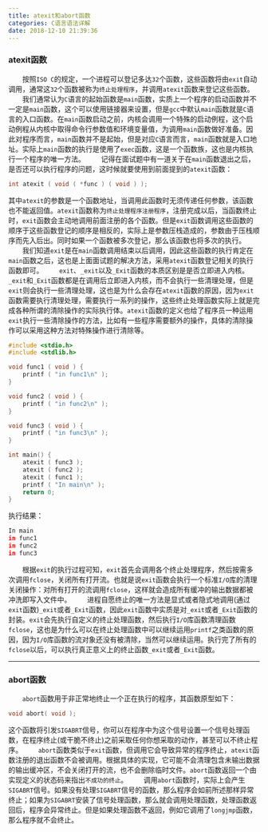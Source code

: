 ```yaml
---
title: atexit和abort函数
categories: C语言语法详解
date: 2018-12-10 21:39:36
---
```

### atexit函数

&emsp;&emsp;按照`ISO C`的规定，一个进程可以登记多达`32`个函数，这些函数将由`exit`自动调用，通常这`32`个函数被称为`终止处理程序`，并调用`atexit`函数来登记这些函数。<!--more-->
&emsp;&emsp;我们通常认为`C`语言的起始函数是`main`函数，实质上一个程序的启动函数并不一定是`main`函数，这个可以使用链接器来设置，但是`gcc`中默认`main`函数就是`C`语言的入口函数。在`main`函数启动之前，内核会调用一个特殊的启动例程，这个启动例程从内核中取得命令行参数值和环境变量值，为调用`main`函数做好准备。因此对程序而言，`main`函数并不是起始，但是对应`C`语言而言，`main`函数就是入口地址。实际上`main`函数的执行是使用了`exec`函数，这是一个函数族，这也是内核执行一个程序的唯一方法。
&emsp;&emsp;记得在面试题中有一道关于在`main`函数退出之后，是否还可以执行程序的问题，这时候就要使用到前面提到的`atexit`函数：

``` cpp
int atexit ( void ( *func ) ( void ) );
```

其中`atexit`的参数是一个函数地址，当调用此函数时无须传递任何参数，该函数也不能返回值。`atexit`函数称为`终止处理程序注册程序`，注册完成以后，当函数终止时，`exit`函数会主动地调用前面注册的各个函数。但是`exit`函数调用这些函数的顺序于这些函数登记的顺序是相反的，实际上是参数压栈造成的，参数由于压栈顺序而先入后出。同时如果一个函数被多次登记，那么该函数也将多次的执行。
&emsp;&emsp;我们知道`exit`是在`main`函数调用结束以后调用，因此这些函数的执行肯定在`main`函数之后，这也是上面面试题的解决方法，采用`atexit`函数登记相关的执行函数即可。
&emsp;&emsp;`exit`、`_exit`以及`_Exit`函数的本质区别是是否立即进入内核。`_exit`和`_Exit`函数都是在调用后立即进入内核，而不会执行一些清理处理，但是`exit`则会执行一些清理处理，这也是为什么会存在`atexit`函数的原因，因为`exit`函数需要执行清理处理，需要执行一系列的操作，这些终止处理函数实际上就是完成各种所谓的清除操作的实际执行体。`atexit`函数的定义也给了程序员一种运用`exit`执行一些清除操作的方法，比如有一些程序需要额外的操作，具体的清除操作可以采用这种方法对特殊操作进行清除等。

``` cpp
#include <stdio.h>
#include <stdlib.h>

void func1 ( void ) {
    printf ( "in func1\n" );
}

void func2 ( void ) {
    printf ( "in func2\n" );
}

void func3 ( void ) {
    printf ( "in func3\n" );
}

int main() {
    atexit ( func3 );
    atexit ( func2 );
    atexit ( func1 );
    printf ( "In main\n" );
    return 0;
}
```

执行结果：

``` bash
In main
in func1
in func2
in func3
```

&emsp;&emsp;根据`exit`的执行过程可知，`exit`首先会调用各个终止处理程序，然后按需多次调用`fclose`，关闭所有打开流。也就是说`exit`函数会执行一个标准`I/O`库的清理关闭操作：对所有打开的流调用`fclose`，这样就会造成所有缓冲的输出数据都被冲洗即写入文件中。
&emsp;&emsp;进程自愿终止的唯一方法是显式或者隐式地调用(通过`exit`函数)`_exit`或者`_Exit`函数，因此`exit`函数中实质是对`_exit`或者`_Exit`函数的封装。`exit`会先执行自定义的终止处理函数，然后执行`I/O`库函数清理函数`fclose`，这也是为什么可以在终止处理函数中可以继续运用`printf`之类函数的原因，因为`I/O`库函数的流对象还没有被清除，当然可以继续运用。执行完了所有的`fclose`以后，可以执行真正意义上的终止函数`_exit`或者`_Exit`函数。

---

### abort函数

&emsp;&emsp;`abort`函数用于非正常地终止一个正在执行的程序，其函数原型如下：

``` cpp
void abort( void );
```

这个函数将引发`SIGABRT`信号，你可以在程序中为这个信号设置一个信号处理函数，在程序终止(或干脆不终止)之前采取任何你想采取的动作，甚至可以不终止程序。
&emsp;&emsp;`abort`函数类似于`exit`函数，但调用它会导致异常的程序终止，`atexit`函数注册的退出函数不会被调用。根据具体的实现，它可能不会清理包含未输出数据的输出缓冲区，不会关闭打开的流，也不会删除临时文件。`abort`函数返回一个由实现定义的状态码来指出`不成功的终止`。
&emsp;&emsp;调用`abort`函数时，实际上会产生`SIGABRT`信号。如果没有处理`SIGABRT`信号的函数，那么程序会如前所述那样异常终止；如果为`SIGABRT`安装了信号处理函数，那么就会调用处理函数，处理函数返回后，程序会异常终止。但是如果处理函数不返回，例如它调用了`longjmp`函数，那么程序就不会终止。